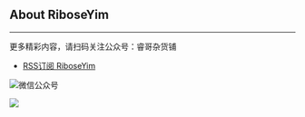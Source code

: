 ## About RiboseYim

<hr>

更多精彩内容，请扫码关注公众号：睿哥杂货铺

- [RSS订阅 RiboseYim](https://riboseyim.github.io?product=ebook&id=machinelearning)

![微信公众号](http://o8m8ngokc.bkt.clouddn.com/qrcode_for_gh_896dd3dd5255_344.jpg)

![](http://o8m8ngokc.bkt.clouddn.com/Coll_RiboseYim_20171025.png)
